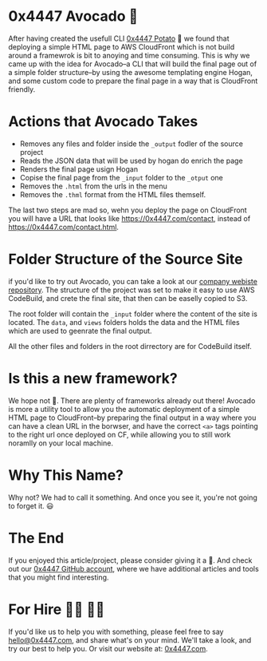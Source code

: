# 0x4447 Avocado 🥑

After having created the usefull CLI [0x4447 Potato](https://github.com/0x4447/0x4447-cli-node-potato) 🥔 we found that deploying a simple HTML page to AWS CloudFront which is not build around a framewrok is bit to anoying and time consuming. This is why we came up with the idea for Avocado–a CLI that will build the final page out of a simple folder structure–by using the awesome templating engine Hogan, and some custom code to prepare the final page in a way that is CloudFront friendly.

# Actions that Avocado Takes

- Removes any files and folder inside the `_output` fodler of the source project
- Reads the JSON data that will be used by hogan do enrich the page
- Renders the final page usign Hogan
- Copise the final page from the `_input` folder to the `_otput` one
- Removes the `.html` from the urls in the menu 
- Removes the `.thml` format from the HTML files themself.

The last two steps are mad so, wehn you deploy the page on CloudFront you will have a URL that looks like https://0x4447.com/contact, instead of https://0x4447.com/contact.html.

# Folder Structure of the Source Site

if you'd like to try out Avocado, you can take a look at our [company webiste repository](https://github.com/0x4447/0x4447.com). The structure of the project was set to make it easy to use AWS CodeBuild, and crete the final site, that then can be easelly copied to S3. 

The root folder will contain the `_input` folder where the content of the site is located. The `data`, and `views` folders holds the data and the HTML files which are used to geenrate the final output.

All the other files and folders in the root dirrectory are for CodeBuild itself.

# Is this a new framework?

We hope not 🤣. There are plenty of frameworks already out there! Avocado is more a utility tool to allow you the automatic deployment of a simple HTML page to CloudFront–by preparing the final output in a way where you can have a clean URL in the borwser, and have the correct `<a>` tags pointing to the right url once deployed on CF, while allowing you to still work noramlly on your local machine. 

# Why This Name?

Why not? We had to call it something. And once you see it, you're not going to forget it. 😃

# The End

If you enjoyed this article/project, please consider giving it a 🌟. And check out our [0x4447 GitHub account](https://github.com/0x4447), where we have additional articles and tools that you might find interesting.

# For Hire 👨‍💻 👩‍💻

If you'd like us to help you with something, please feel free to say hello@0x4447.com, and share what's on your mind. We'll take a look, and try our best to help you. Or visit our website at: [0x4447.com](https://0x4447.com).
